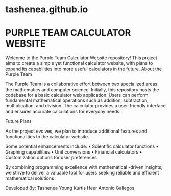 # tashenea.github.io
PURPLE TEAM CALCULATOR WEBSITE 
===============================
Welcome to the Purple Team Calculator Website repository! This project aims to create a simple yet functional calculator website, with plans to expand its capabilities into more useful calculators in the future. About the Purple Team

The Purple Team is a collaborative effort between two specialized areas: the mathematics and computer science. Initially, this repository hosts the codebase for a basic calculator web application. Users can perform fundamental mathematical operations such as addition, subtraction, multiplication, and division. The calculator provides a user-friendly interface and ensures accurate calculations for everyday needs. 

Future Plans 

As the project evolves, we plan to introduce additional features and functionalities to the calculator website.

 Some potential enhancements include: • Scientific calculator functions 
 • Graphing capabilities 
 • Unit conversions 
 • Financial calculators 
 • Customization options for user preferences 

 By combining programming excellence with mathematical -driven insights, we strive to deliver a valuable tool for users seeking reliable and efficient mathematical solutions

Developed By:
Tashenea Young
Kurtis Heer
Antonio Gallegos
